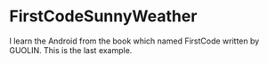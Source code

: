 # FirstCodeSunnyWeather
I learn the Android from the book which named FirstCode written by GUOLIN. This is the last example. 
